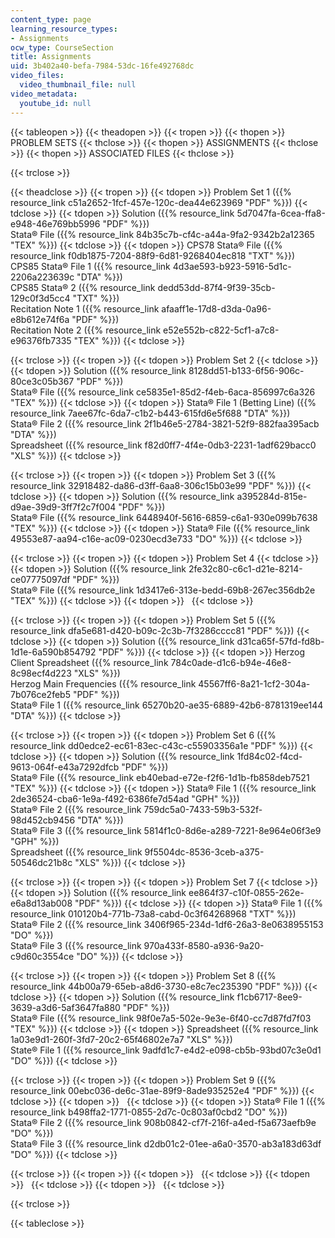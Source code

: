 ```yaml
---
content_type: page
learning_resource_types:
- Assignments
ocw_type: CourseSection
title: Assignments
uid: 3b402a40-befa-7984-53dc-16fe492768dc
video_files:
  video_thumbnail_file: null
video_metadata:
  youtube_id: null
---
```


{{< tableopen >}}
{{< theadopen >}}
{{< tropen >}}
{{< thopen >}}
PROBLEM SETS
{{< thclose >}}
{{< thopen >}}
ASSIGNMENTS
{{< thclose >}}
{{< thopen >}}
ASSOCIATED FILES
{{< thclose >}}

{{< trclose >}}

{{< theadclose >}}
{{< tropen >}}
{{< tdopen >}}
Problem Set 1 ({{% resource_link c51a2652-1fcf-457e-120c-dea44e623969 "PDF" %}})
{{< tdclose >}}
{{< tdopen >}}
Solution ({{% resource_link 5d7047fa-6cea-ffa8-e948-46e769bb5996 "PDF" %}})  
Stata® File ({{% resource_link 84b35c7b-cf4c-a44a-9fa2-9342b2a12365 "TEX" %}})
{{< tdclose >}}
{{< tdopen >}}
CPS78 Stata® File ({{% resource_link f0db1875-7204-88f9-6d81-9268404ec818 "TXT" %}})  
CPS85 Stata® File 1 ({{% resource_link 4d3ae593-b923-5916-5d1c-2206a223639c "DTA" %}})  
CPS85 Stata® 2 ({{% resource_link dedd53dd-87f4-9f39-35cb-129c0f3d5cc4 "TXT" %}})  
Recitation Note 1 ({{% resource_link afaaff1e-17d8-d3da-0a96-e8b612e74f6a "PDF" %}})  
Recitation Note 2 ({{% resource_link e52e552b-c822-5cf1-a7c8-e96376fb7335 "TEX" %}})
{{< tdclose >}}

{{< trclose >}}
{{< tropen >}}
{{< tdopen >}}
Problem Set 2
{{< tdclose >}}
{{< tdopen >}}
Solution ({{% resource_link 8128dd51-b133-6f56-906c-80ce3c05b367 "PDF" %}})  
Stata® File ({{% resource_link ce5835e1-85d2-f4eb-6aca-856997c6a326 "TEX" %}})
{{< tdclose >}}
{{< tdopen >}}
Stata® File 1 (Betting Line) ({{% resource_link 7aee67fc-6da7-c1b2-b443-615fd6e5f688 "DTA" %}})  
Stata® File 2 ({{% resource_link 2f1b46e5-2784-3821-52f9-882faa395acb "DTA" %}})  
Spreadsheet ({{% resource_link f82d0ff7-4f4e-0db3-2231-1adf629bacc0 "XLS" %}})
{{< tdclose >}}

{{< trclose >}}
{{< tropen >}}
{{< tdopen >}}
Problem Set 3 ({{% resource_link 32918482-da86-d3ff-6aa8-306c15b03e99 "PDF" %}})
{{< tdclose >}}
{{< tdopen >}}
Solution ({{% resource_link a395284d-815e-d9ae-39d9-3ff7f2c7f004 "PDF" %}})  
Stata® File ({{% resource_link 6448940f-5616-6859-c6a1-930e099b7638 "TEX" %}})
{{< tdclose >}}
{{< tdopen >}}
Stata® File ({{% resource_link 49553e87-aa94-c16e-ac09-0230ecd3e733 "DO" %}})
{{< tdclose >}}

{{< trclose >}}
{{< tropen >}}
{{< tdopen >}}
Problem Set 4
{{< tdclose >}}
{{< tdopen >}}
Solution ({{% resource_link 2fe32c80-c6c1-d21e-8214-ce07775097df "PDF" %}})  
Stata® File ({{% resource_link 1d3417e6-313e-bedd-69b8-267ec356db2e "TEX" %}})
{{< tdclose >}}
{{< tdopen >}}
 
{{< tdclose >}}

{{< trclose >}}
{{< tropen >}}
{{< tdopen >}}
Problem Set 5 ({{% resource_link dfa5e681-d420-b09c-2c3b-7f3286cccc81 "PDF" %}})
{{< tdclose >}}
{{< tdopen >}}
Solution ({{% resource_link d31ca65f-57fd-fd8b-1d1e-6a590b854792 "PDF" %}})
{{< tdclose >}}
{{< tdopen >}}
Herzog Client Spreadsheet ({{% resource_link 784c0ade-d1c6-b94e-46e8-8c98ecf4d223 "XLS" %}})  
Herzog Main Frequencies ({{% resource_link 45567ff6-8a21-1cf2-304a-7b076ce2feb5 "PDF" %}})  
Stata® File 1 ({{% resource_link 65270b20-ae35-6889-42b6-8781319ee144 "DTA" %}})
{{< tdclose >}}

{{< trclose >}}
{{< tropen >}}
{{< tdopen >}}
Problem Set 6 ({{% resource_link dd0edce2-ec61-83ec-c43c-c55903356a1e "PDF" %}})
{{< tdclose >}}
{{< tdopen >}}
Solution ({{% resource_link 1fd84c02-f4cd-9613-064f-e43a7292dfcb "PDF" %}})  
Stata® File ({{% resource_link eb40ebad-e72e-f2f6-1d1b-fb858deb7521 "TEX" %}})
{{< tdclose >}}
{{< tdopen >}}
Stata® File 1 ({{% resource_link 2de36524-cba6-1e9a-f492-6386fe7d54ad "GPH" %}})  
Stata® File 2 ({{% resource_link 759dc5a0-7433-59b3-532f-98d452cb9456 "DTA" %}})  
Stata® File 3 ({{% resource_link 5814f1c0-8d6e-a289-7221-8e964e06f3e9 "GPH" %}})  
Spreadsheet ({{% resource_link 9f5504dc-8536-3ceb-a375-50546dc21b8c "XLS" %}})
{{< tdclose >}}

{{< trclose >}}
{{< tropen >}}
{{< tdopen >}}
Problem Set 7
{{< tdclose >}}
{{< tdopen >}}
Solution ({{% resource_link ee864f37-c10f-0855-262e-e6a8d13ab008 "PDF" %}})
{{< tdclose >}}
{{< tdopen >}}
Stata® File 1 ({{% resource_link 010120b4-771b-73a8-cabd-0c3f64268968 "TXT" %}})  
Stata® File 2 ({{% resource_link 3406f965-234d-1df6-26a3-8e0638955153 "DO" %}})  
Stata® File 3 ({{% resource_link 970a433f-8580-a936-9a20-c9d60c3554ce "DO" %}})
{{< tdclose >}}

{{< trclose >}}
{{< tropen >}}
{{< tdopen >}}
Problem Set 8 ({{% resource_link 44b00a79-65eb-a8d6-3730-e8c7ec235390 "PDF" %}})
{{< tdclose >}}
{{< tdopen >}}
Solution ({{% resource_link f1cb6717-8ee9-3639-a3d6-5af3647fa880 "PDF" %}})  
Stata® File ({{% resource_link 98f0e7a5-502e-9e3e-6f40-cc7d87fd7f03 "TEX" %}})
{{< tdclose >}}
{{< tdopen >}}
Spreadsheet ({{% resource_link 1a03e9d1-260f-3fd7-20c2-65f46802e7a7 "XLS" %}})  
State® File 1 ({{% resource_link 9adfd1c7-e4d2-e098-cb5b-93bd07c3e0d1 "DO" %}})
{{< tdclose >}}

{{< trclose >}}
{{< tropen >}}
{{< tdopen >}}
Problem Set 9 ({{% resource_link 00ebc036-de6c-31ae-89f9-8ade935252e4 "PDF" %}})
{{< tdclose >}}
{{< tdopen >}}
 
{{< tdclose >}}
{{< tdopen >}}
Stata® File 1 ({{% resource_link b498ffa2-1771-0855-2d7c-0c803af0cbd2 "DO" %}})  
Stata® File 2 ({{% resource_link 908b0842-cf7f-216f-a4ed-f5a673aefb9e "DO" %}})  
Stata® File 3 ({{% resource_link d2db01c2-01ee-a6a0-3570-ab3a183d63df "DO" %}})
{{< tdclose >}}

{{< trclose >}}
{{< tropen >}}
{{< tdopen >}}
 
{{< tdclose >}}
{{< tdopen >}}
 
{{< tdclose >}}
{{< tdopen >}}
 
{{< tdclose >}}

{{< trclose >}}

{{< tableclose >}}